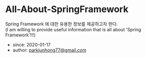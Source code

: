 # All-About-SpringFramework

Spring Framework 에 대한 유용한 정보를 제공하고자 한다. \
(I am willing to provide useful information that is all about 'Spring Framework'!!!)

* since: 2020-01-17
* author: parkjunhong77@gmail.com



